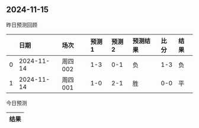 

 ## 2024-11-15

昨日预测回顾

|    | 日期       | 场次    | 预测1   | 预测2   | 预测结果   | 比分   | 结果   |
|---:|:-----------|:--------|:--------|:--------|:-----------|:-------|:-------|
|  0 | 2024-11-14 | 周四002 | 1-3     | 0-1     | 负         | 1-3    | 负     |
|  1 | 2024-11-14 | 周四001 | 1-0     | 2-1     | 胜         | 0-0    | 平     |

今日预测

| 结果   |
|--------|